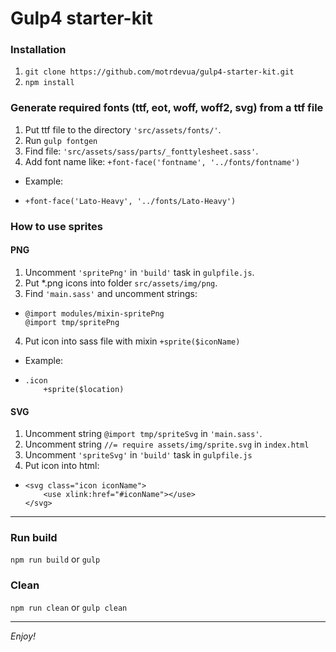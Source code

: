 # Gulp4 starter-kit

### Installation

1.  `git clone https://github.com/motrdevua/gulp4-starter-kit.git`
2.  `npm install`

### Generate required fonts (ttf, eot, woff, woff2, svg) from a ttf file

1.  Put ttf file to the directory `'src/assets/fonts/'`.
2.  Run `gulp fontgen`
3.  Find file: `'src/assets/sass/parts/_fonttylesheet.sass'`.
4.  Add font name like: `+font-face('fontname', '../fonts/fontname')`

-   Example:
-     +font-face('Lato-Heavy', '../fonts/Lato-Heavy')

### How to use sprites

#### PNG

1.  Uncomment `'spritePng'` in `'build'` task in `gulpfile.js`.
2.  Put *.png icons into folder `src/assets/img/png`.
3.  Find `'main.sass'` and uncomment strings:
-     @import modules/mixin-spritePng
      @import tmp/spritePng
4.  Put icon into sass file with mixin `+sprite($iconName)`

- Example: 
-     .icon
          +sprite($location)

#### SVG

1.  Uncomment string `@import tmp/spriteSvg` in `'main.sass'`.
2.  Uncomment string `//= require assets/img/sprite.svg` in `index.html`
3.  Uncomment `'spriteSvg'` in `'build'` task in `gulpfile.js`
4.  Put icon into html:
-     <svg class="icon iconName">
          <use xlink:href="#iconName"></use>
      </svg>

---

### Run build

`npm run build` or `gulp`

### Clean

`npm run clean` or `gulp clean`

---

_Enjoy!_
